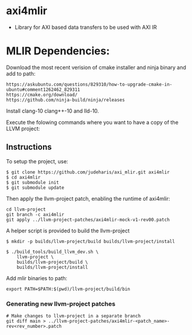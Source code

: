 # axi4mlir

* Library for AXI based data transfers to be used with AXI IR


# MLIR Dependencies:

Download the most recent verision of cmake installer and ninja binary and add to path:

```
https://askubuntu.com/questions/829310/how-to-upgrade-cmake-in-ubuntu#comment1262462_829311
https://cmake.org/download/
https://github.com/ninja-build/ninja/releases
```

Install clang-10 clang++-10 and lld-10.

Execute the folowing commands where you want to have a copy of the LLVM project:

## Instructions

To setup the project, use:

```shell
$ git clone https://github.com/judeharis/axi_mlir.git axi4mlir
$ cd axi4mlir
$ git submodule init
$ git submodule update
```

Then apply the llvm-project patch, enabling the runtime of axi4mlir:

```shell
cd llvm-project 
git branch -c axi4mlir
git apply ../llvm-project-patches/axi4mlir-mock-v1-rev00.patch
```

A helper script is provided to build the llvm-project

```shell
$ mkdir -p builds/llvm-project/build builds/llvm-project/install

$ ./build_tools/build_llvm_dev.sh \
    llvm-project \
    builds/llvm-project/build \
    builds/llvm-project/install
```

Add mlir binaries to path:

```
export PATH=$PATH:$(pwd)/llvm-project/build/bin
```

### Generating new llvm-project patches

```shell
# Make changes to llvm-project in a separate branch
git diff main > ../llvm-project-patches/axi4mlir-<patch_name>-rev<rev_number>.patch
```